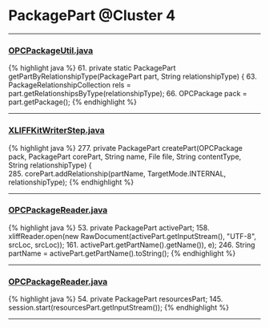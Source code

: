 # PackagePart @Cluster 4

***

### [OPCPackageUtil.java](https://searchcode.com/codesearch/view/401674/)
{% highlight java %}
61. private static PackagePart getPartByRelationshipType(PackagePart part, String relationshipType) {
63.     PackageRelationshipCollection rels = part.getRelationshipsByType(relationshipType);
66.     OPCPackage pack = part.getPackage();
{% endhighlight %}

***

### [XLIFFKitWriterStep.java](https://searchcode.com/codesearch/view/401675/)
{% highlight java %}
277. private PackagePart createPart(OPCPackage pack, PackagePart corePart, String name, File file, String contentType, String relationshipType) {    
285.       corePart.addRelationship(partName, TargetMode.INTERNAL, relationshipType);
{% endhighlight %}

***

### [OPCPackageReader.java](https://searchcode.com/codesearch/view/401673/)
{% highlight java %}
53. private PackagePart activePart;
158.         xliffReader.open(new RawDocument(activePart.getInputStream(), "UTF-8", srcLoc, srcLoc));
161.             activePart.getPartName().getName()), e);
246.   String partName = activePart.getPartName().toString();
{% endhighlight %}

***

### [OPCPackageReader.java](https://searchcode.com/codesearch/view/401673/)
{% highlight java %}
54. private PackagePart resourcesPart;
145.           session.start(resourcesPart.getInputStream());
{% endhighlight %}

***

